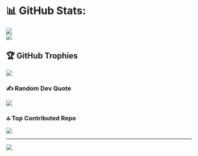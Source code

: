 # 📊 GitHub Stats:
![](https://github-readme-stats.vercel.app/api?username=evansvl&theme=shadow_blue&show_icons=true&hide_border=true&count_private=true)<br/>
![](https://github-readme-stats.vercel.app/api/top-langs/?username=evansvl&theme=shadow_blue&hide_border=true&include_all_commits=true&count_private=true&layout=compact)

## 🏆 GitHub Trophies
![](https://github-profile-trophy.vercel.app/?username=evansvl&theme=cobalt&no-frame=false&no-bg=true&margin-w=4)

### ✍️ Random Dev Quote
![](https://quotes-github-readme.vercel.app/api?type=horizontal&theme=dark)

### 🔝 Top Contributed Repo
![](https://github-contributor-stats.vercel.app/api?username=evansvl&limit=5&theme=dark&combine_all_yearly_contributions=true)

---
[![](https://visitcount.itsvg.in/api?id=evansvl&icon=0&color=9)](https://visitcount.itsvg.in)
